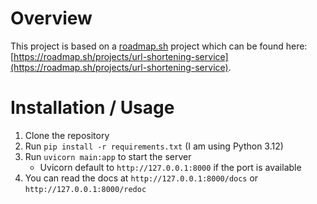 # Overview
This project is based on a [roadmap.sh](https://roadmap.sh/) project which can be found here: [https://roadmap.sh/projects/url-shortening-service](https://roadmap.sh/projects/url-shortening-service).
# Installation / Usage
1. Clone the repository
2. Run `pip install -r requirements.txt` (I am using Python 3.12)
3. Run `uvicorn main:app` to start the server
    - Uvicorn default to `http://127.0.0.1:8000` if the port is available
4. You can read the docs at `http://127.0.0.1:8000/docs` or `http://127.0.0.1:8000/redoc`